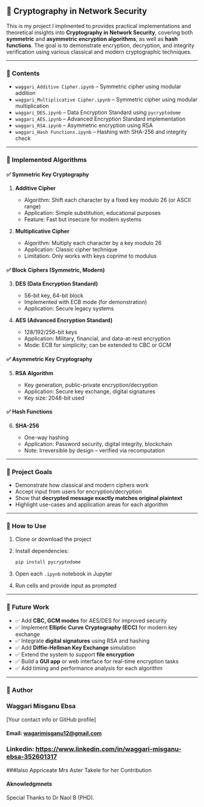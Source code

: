 ## 🔐 Cryptography in Network Security

This is my project I implmented to provides practical implementations and theoretical insights into **Cryptography in Network Security**, covering both **symmetric** and **asymmetric encryption algorithms**, as well as **hash functions**. The goal is to demonstrate encryption, decryption, and integrity verification using various classical and modern cryptographic techniques.

---

### 📁 Contents

* `waggari_Additive Cipher.ipynb` – Symmetric cipher using modular addition
* `waggari_Multiplicative Cipher.ipynb` – Symmetric cipher using modular multiplication
* `waggari_DES.ipynb` – Data Encryption Standard using `pycryptodome`
* `waggari_AES.ipynb` – Advanced Encryption Standard implementation
* `waggari_RSA.ipynb` – Asymmetric encryption using RSA
* `waggari_Hash Functions.ipynb` – Hashing with SHA-256 and integrity check

---

### 🧪 Implemented Algorithms

#### ✅ Symmetric Key Cryptography

1. **Additive Cipher**

   * Algorithm: Shift each character by a fixed key modulo 26 (or ASCII range)
   * Application: Simple substitution, educational purposes
   * Feature: Fast but insecure for modern systems

2. **Multiplicative Cipher**

   * Algorithm: Multiply each character by a key modulo 26
   * Application: Classic cipher technique
   * Limitation: Only works with keys coprime to modulus

#### ✅ Block Ciphers (Symmetric, Modern)

3. **DES (Data Encryption Standard)**

   * 56-bit key, 64-bit block
   * Implemented with ECB mode (for demonstration)
   * Application: Secure legacy systems

4. **AES (Advanced Encryption Standard)**

   * 128/192/256-bit keys
   * Application: Military, financial, and data-at-rest encryption
   * Mode: ECB for simplicity; can be extended to CBC or GCM

#### ✅ Asymmetric Key Cryptography

5. **RSA Algorithm**

   * Key generation, public-private encryption/decryption
   * Application: Secure key exchange, digital signatures
   * Key size: 2048-bit used

#### ✅ Hash Functions

6. **SHA-256**

   * One-way hashing
   * Application: Password security, digital integrity, blockchain
   * Note: Irreversible by design – verified via recomputation

---

### 📌 Project Goals

* Demonstrate how classical and modern ciphers work
* Accept input from users for encryption/decryption
* Show that **decrypted message exactly matches original plaintext**
* Highlight use-cases and application areas for each algorithm

---

### 🧭 How to Use

1. Clone or download the project
2. Install dependencies:

   ```bash
   pip install pycryptodome
   ```
3. Open each `.ipynb` notebook in Jupyter
4. Run cells and provide input as prompted

---

### 🔭 Future Work

* ✅ Add **CBC, GCM modes** for AES/DES for improved security
* ✅ Implement **Elliptic Curve Cryptography (ECC)** for modern key exchange
* ✅ Integrate **digital signatures** using RSA and hashing
* ✅ Add **Diffie-Hellman Key Exchange** simulation
* ✅ Extend the system to support **file encryption**
* ✅ Build a **GUI app** or web interface for real-time encryption tasks
* ✅ Add timing and performance analysis for each algorithm

---


### 🙌 Author

### Waggari Misganu Ebsa
\[Your contact info or GitHub profile]
#### Email: wagarimisganu12@gmail.com
### Linkedin: https://www.linkedin.com/in/waggari-misganu-ebsa-352601317
###Ialso Appriceate Mrs Aster Takele for her Contribution
#### Aknowledgmnets
  Special Thanks to Dr Naol B (PHD).
